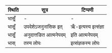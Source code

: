 | स्थिति | सूत्र | टिप्पणी |
| ----- | ------- | ------ |
| भासृँ॒ | - | - |
| भासृँ॒ | उपदेशेऽजनुनासिक इत् | ऋँ-इत्यस्य इत्संज्ञा |
| भासृँ॒ | अनुदात्तङित आत्मनेपदम् | इति आत्मनेपदम् |
| भास् | तस्य लोपः | इत्संज्ञकस्य लोपः |
